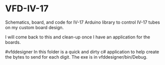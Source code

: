 # VFD-IV-17
Schematics, board, and code for IV-17
Arduino library to control IV-17 tubes on my custom board design.

I will come back to this and clean-up once I have an application for the boards.

#vfddesigner
In this folder is a quick and dirty c# application to help create the bytes to send for each digit. The exe is in vfddesigner/bin/Debug.

